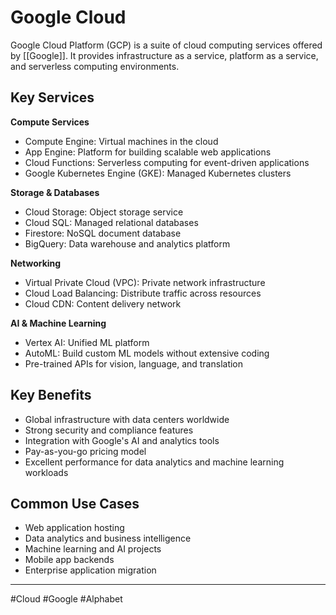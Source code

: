 # Google Cloud

Google Cloud Platform (GCP) is a suite of cloud computing services offered by [[Google]]. It provides infrastructure as a service, platform as a service, and serverless computing environments.

## Key Services

**Compute Services**
- Compute Engine: Virtual machines in the cloud
- App Engine: Platform for building scalable web applications
- Cloud Functions: Serverless computing for event-driven applications
- Google Kubernetes Engine (GKE): Managed Kubernetes clusters

**Storage & Databases**
- Cloud Storage: Object storage service
- Cloud SQL: Managed relational databases
- Firestore: NoSQL document database
- BigQuery: Data warehouse and analytics platform

**Networking**
- Virtual Private Cloud (VPC): Private network infrastructure
- Cloud Load Balancing: Distribute traffic across resources
- Cloud CDN: Content delivery network

**AI & Machine Learning**
- Vertex AI: Unified ML platform
- AutoML: Build custom ML models without extensive coding
- Pre-trained APIs for vision, language, and translation

## Key Benefits

- Global infrastructure with data centers worldwide
- Strong security and compliance features
- Integration with Google's AI and analytics tools
- Pay-as-you-go pricing model
- Excellent performance for data analytics and machine learning workloads

## Common Use Cases

- Web application hosting
- Data analytics and business intelligence
- Machine learning and AI projects
- Mobile app backends
- Enterprise application migration

---
#Cloud #Google #Alphabet 
